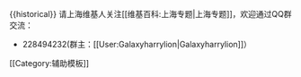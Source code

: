 <noinclude>{{historical}}
请上海维基人关注[[维基百科:上海专题|上海专题]]，欢迎通过QQ群交流：
* 228494232(群主：[[User:Galaxyharrylion|Galaxyharrylion]]）
<!--* '''[聚会]''' 欢迎关注'''[[维基百科:聚会/上海考察团|上海考察团]]'''。--></noinclude>
<noinclude>[[Category:辅助模板]]</noinclude>
